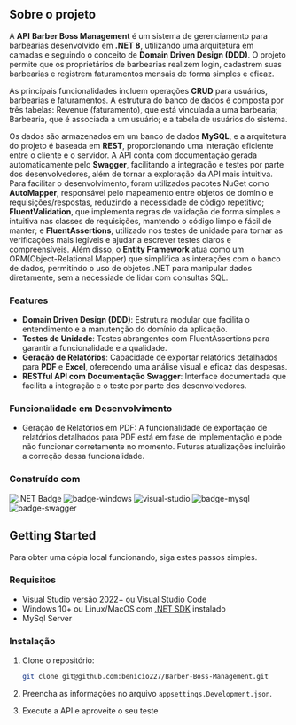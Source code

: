 ## Sobre o projeto

A **API** **Barber Boss Management** é um sistema de gerenciamento para barbearias desenvolvido em **.NET 8**, utilizando uma arquitetura em camadas e seguindo o conceito de **Domain Driven Design (DDD)**. O projeto permite que os proprietários de barbearias realizem login, cadastrem suas barbearias e registrem faturamentos mensais de forma simples e eficaz.

As principais funcionalidades incluem operações **CRUD** para usuários, barbearias e faturamentos. A estrutura do banco de dados é composta por três tabelas: Revenue (faturamento), que está vinculada a uma barbearia; Barbearia, que é associada a um usuário; e a tabela de usuários do sistema.

Os dados são armazenados em um banco de dados **MySQL**, e a arquitetura do projeto é baseada em **REST**, proporcionando uma interação eficiente entre o cliente e o servidor. A API conta com documentação gerada automaticamente pelo **Swagger**, facilitando a integração e testes por parte dos desenvolvedores, além de tornar a exploração da API mais intuitiva. Para facilitar o desenvolvimento, foram utilizados pacotes NuGet como **AutoMapper**, responsável pelo mapeamento entre objetos de domínio e requisições/respostas, reduzindo a necessidade de código repetitivo; **FluentValidation**, que implementa regras de validação de forma simples e intuitiva nas classes de requisições, mantendo o código limpo e fácil de manter; e **FluentAssertions**, utilizado nos testes de unidade para tornar as verificações mais legíveis e ajudar a escrever testes claros e compreensíveis. Além disso, o **Entity Framework** atua como um ORM(Object-Relational Mapper) que simplifica as interações com o banco de dados, permitindo o uso de objetos .NET para manipular dados diretamente, sem a necessiade de lidar com consultas SQL.

### Features

- **Domain Driven Design (DDD)**: Estrutura modular que facilita o entendimento e a manutenção do domínio da aplicação.
- **Testes de Unidade**: Testes abrangentes com FluentAssertions para garantir a funcionalidade e a qualidade.
- **Geração de Relatórios**: Capacidade de exportar relatórios detalhados para **PDF** e **Excel**, oferecendo uma análise visual e eficaz das despesas.
- **RESTful API com Documentação Swagger**: Interface documentada que facilita a integração e o teste por parte dos desenvolvedores. 

### Funcionalidade em Desenvolvimento

- Geração de Relatórios em PDF: A funcionalidade de exportação de relatórios detalhados para PDF está em fase de implementação e pode não funcionar corretamente no momento. Futuras atualizações incluirão a correção dessa funcionalidade.

### Construído com

![.NET Badge](https://img.shields.io/badge/.NET-512BD4?logo=dotnet&logoColor=fff&style=for-the-badge)
![badge-windows](https://img.shields.io/badge/Windows-0078D6?style=for-the-badge&logo=windows&logoColor=white)
![visual-studio](https://img.shields.io/badge/Visual_Studio-5C2D91?style=for-the-badge&logo=visual%20studio&logoColor=white)
![badge-mysql](https://img.shields.io/badge/MySQL-005C84?style=for-the-badge&logo=mysql&logoColor=white)
![badge-swagger](http://img.shields.io/badge/Swagger-85EA2D?logo=swagger&logoColor=000&style=for-the-badge)

## Getting Started

Para obter uma cópia local funcionando, siga estes passos simples.

### Requisitos

- Visual Studio versão 2022+ ou Visual Studio Code
- Windows 10+ ou Linux/MacOS com [.NET SDK](https://dotnet.microsoft.com/en-us/download/dotnet/8.0) instalado
- MySql Server

### Instalação

1. Clone o repositório:
    ```sh
    git clone git@github.com:benicio227/Barber-Boss-Management.git
    ```

2. Preencha as informações no arquivo `appsettings.Development.json`.
3. Execute a API e aproveite o seu teste